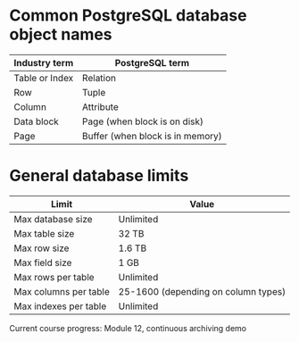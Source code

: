 # Common PostgreSQL database object names

Industry term   |   PostgreSQL term
-------------   |   ---------------
Table or Index  |   Relation
Row             |   Tuple
Column          |   Attribute
Data block      |   Page (when block is on disk)
Page            |   Buffer (when block is in memory)

# General database limits

Limit                       | Value
-----                       | -----
Max database size            | Unlimited
Max table size              | 32 TB
Max row size                | 1.6 TB
Max field size              | 1 GB
Max rows per table          | Unlimited
Max columns per table       | 25-1600 (depending on column types)
Max indexes per table       | Unlimited

Current course progress: Module 12, continuous archiving demo
